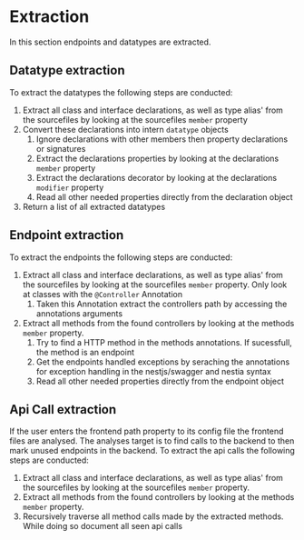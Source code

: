 # Extraction

In this section endpoints and datatypes are extracted.

## Datatype extraction

To extract the datatypes the following steps are conducted:

1. Extract all class and interface declarations, as well as type alias' from the sourcefiles by looking at the sourcefiles `member` property
2. Convert these declarations into intern `datatype` objects
    1. Ignore declarations with other members then property declarations or signatures
    2. Extract the declarations properties by looking at the declarations `member` property
    3. Extract the declarations decorator by looking at the declarations `modifier` property
    4. Read all other needed properties directly from the declaration object
3. Return a list of all extracted datatypes

## Endpoint extraction

To extract the endpoints the following steps are conducted:

1. Extract all class and interface declarations, as well as type alias' from the sourcefiles by looking at the sourcefiles `member` property. Only look at classes with the `@Controller` Annotation
    1. Taken this Annotation extract the controllers path by accessing the annotations arguments
2. Extract all methods from the found controllers by looking at the methods `member` property.
    1. Try to find a HTTP method in the methods annotations. If sucessfull, the method is an endpoint
    2. Get the endpoints handled exceptions by seraching the annotations for exception handling in the nestjs/swagger and nestia syntax
    3. Read all other needed properties directly from the endpoint object

## Api Call extraction
 
If the user enters the frontend path property to its config file the frontend files are analysed. The analyses target is to find calls to the backend to then mark unused endpoints in the backend. To extract the api calls the following steps are conducted:

1. Extract all class and interface declarations, as well as type alias' from the sourcefiles by looking at the sourcefiles `member` property.
2. Extract all methods from the found controllers by looking at the methods `member` property.
3. Recursively traverse all method calls made by the extracted methods. While doing so document all seen api calls 